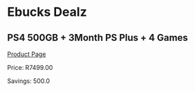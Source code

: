 
# Ebucks Dealz
## PS4 500GB + 3Month PS Plus + 4 Games
[Product Page](https://www.ebucks.com/web/shop/productSelected.do?prodId=216820030&catId=365579701)

Price: R7499.00

Savings: 500.0


	